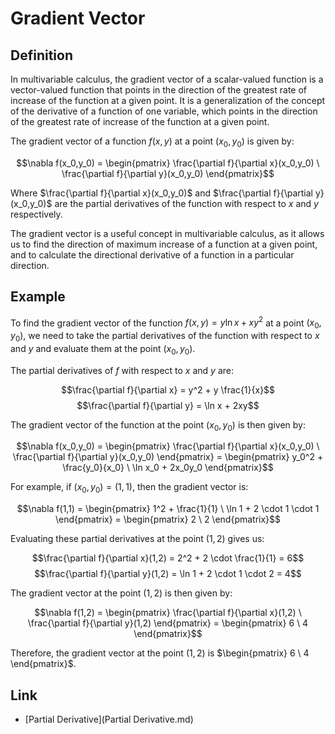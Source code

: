# Gradient Vector

## Definition 

In multivariable calculus, the gradient vector of a scalar-valued function is a vector-valued function that points in the direction of the greatest rate of increase of the function at a given point. It is a generalization of the concept of the derivative of a function of one variable, which points in the direction of the greatest rate of increase of the function at a given point.

The gradient vector of a function $f(x,y)$ at a point $(x_0,y_0)$ is given by:

$$\nabla f(x_0,y_0) = \begin{pmatrix} \frac{\partial f}{\partial x}(x_0,y_0) \ \frac{\partial f}{\partial y}(x_0,y_0) \end{pmatrix}$$

Where $\frac{\partial f}{\partial x}(x_0,y_0)$ and $\frac{\partial f}{\partial y}(x_0,y_0)$ are the partial derivatives of the function with respect to $x$ and $y$ respectively.

The gradient vector is a useful concept in multivariable calculus, as it allows us to find the direction of maximum increase of a function at a given point, and to calculate the directional derivative of a function in a particular direction.

## Example

To find the gradient vector of the function $f(x,y) = y \ln x + xy^2$ at a point $(x_0,y_0)$, we need to take the partial derivatives of the function with respect to $x$ and $y$ and evaluate them at the point $(x_0,y_0)$.

The partial derivatives of $f$ with respect to $x$ and $y$ are:

$$\frac{\partial f}{\partial x} = y^2 + y \frac{1}{x}$$
$$\frac{\partial f}{\partial y} = \ln x + 2xy$$

The gradient vector of the function at the point $(x_0,y_0)$ is then given by:

$$\nabla f(x_0,y_0) = \begin{pmatrix} \frac{\partial f}{\partial x}(x_0,y_0) \ \frac{\partial f}{\partial y}(x_0,y_0) \end{pmatrix} = \begin{pmatrix} y_0^2 + \frac{y_0}{x_0} \ \ln x_0 + 2x_0y_0 \end{pmatrix}$$

For example, if $(x_0,y_0) = (1,1)$, then the gradient vector is:

$$\nabla f(1,1) = \begin{pmatrix} 1^2 + \frac{1}{1} \ \ln 1 + 2 \cdot 1 \cdot 1 \end{pmatrix} = \begin{pmatrix} 2 \ 2 \end{pmatrix}$$

Evaluating these partial derivatives at the point $(1,2)$ gives us:

$$\frac{\partial f}{\partial x}(1,2) = 2^2 + 2 \cdot \frac{1}{1} = 6$$ $$\frac{\partial f}{\partial y}(1,2) = \ln 1 + 2 \cdot 1 \cdot 2 = 4$$

The gradient vector at the point $(1,2)$ is then given by:

$$\nabla f(1,2) = \begin{pmatrix} \frac{\partial f}{\partial x}(1,2) \ \frac{\partial f}{\partial y}(1,2) \end{pmatrix} = \begin{pmatrix} 6 \ 4 \end{pmatrix}$$

Therefore, the gradient vector at the point $(1,2)$ is $\begin{pmatrix} 6 \ 4 \end{pmatrix}$.

## Link
- [Partial Derivative](Partial Derivative.md)
